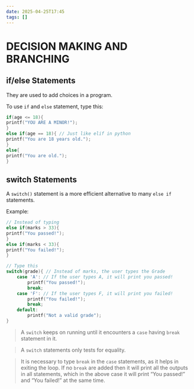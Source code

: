 ```yaml
---
date: 2025-04-25T17:45
tags: []
---
```

# DECISION MAKING AND BRANCHING

## if/else Statements

They are used to add choices in a program.

To use `if` and `else` statement, type this:
```c
if(age <= 18){
printf("YOU ARE A MINOR!");
}
else if(age == 18){ // Just like elif in python
printf("You are 18 years old.");
}
else{
printf("You are old.");
}
```

## switch Statements

A `switch()` statement is a more efficient alternative to many `else if` statements.

Example:
```c
// Instead of typing
else if(marks > 33){
printf("You passed!");
}
else if(marks < 33){
printf("You failed!");
}

// Type this
switch(grade){ // Instead of marks, the user types the Grade
	case 'A': // If the user types A, it will print you passed!
		printf("You passed!");
		break;
	case 'F': // If the user types F, it will print you failed!
		printf("You failed!");
		break;
	default:
		printf("Not a valid grade");
}
```

> A `switch` keeps on running until it encounters a `case` having `break` statement in it.

> A `switch` statements only tests for equality.

> It is necessary to type `break` in the `case` statements, as it helps in exiting the loop. If no `break` are added then it will print all the outputs in all statements, which in the above case it will print “You passed!” and “You failed!” at the same time.